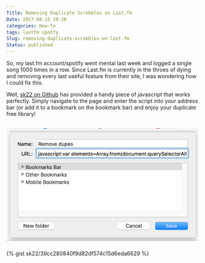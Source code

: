 ```yaml
---
Title: Removing Duplicate Scrobbles on Last.fm
Date: 2017-08-15 19:30
categories: How-To
tags: lastfm spotfy
Slug: removing-duplicate-scrobbles-on-last-fm
Status: published
---
```


So, my last.fm account/spotify went mental last week and logged a single song 1000 times in a row. Since Last.fm is currently in the throes of dying and removing every last useful feature from their site, I was wondering how I could fix this.

Well, [sk22 on Github](https://gist.github.com/sk22/39cc280840f9d82df574c15d6eda6629) has provided a handy piece of javascript that works perfectly. Simply navigate to the page and enter the script into your address bar (or add it to a bookmark on the bookmark bar) and enjoy your duplicate free library!

![Screen Shot 2017-08-15 at 20.29.16](/images/screen-shot-2017-08-15-at-20-29-16.png)
------------------------------------------------------------------------

{% gist sk22/39cc280840f9d82df574c15d6eda6629 %}
